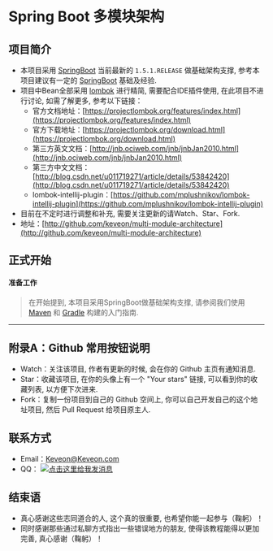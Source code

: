 # Spring Boot 多模块架构

## 项目简介

- 本项目采用 [SpringBoot](http://projects.spring.io/spring-boot/)
  当前最新的 `1.5.1.RELEASE` 做基础架构支撑, 参考本项目建议有一定的 [SpringBoot](http://projects.spring.io/spring-boot/) 基础及经验.
- 项目中Bean全部采用 [lombok](https://projectlombok.org/) 进行精简, 需要配合IDE插件使用, 在此项目不进行讨论, 如需了解更多, 参考以下链接：
  - 官方文档地址：[https://projectlombok.org/features/index.html](https://projectlombok.org/features/index.html)
  - 官方下载地址：[https://projectlombok.org/download.html](https://projectlombok.org/download.html)
  - 第三方英文文档：[http://jnb.ociweb.com/jnb/jnbJan2010.html](http://jnb.ociweb.com/jnb/jnbJan2010.html)
  - 第三方中文文档：[http://blog.csdn.net/u011719271/article/details/53842420](http://blog.csdn.net/u011719271/article/details/53842420)
  - lombok-intellij-plugin：[https://github.com/mplushnikov/lombok-intellij-plugin](https://github.com/mplushnikov/lombok-intellij-plugin)
- 目前在不定时进行调整和补充, 需要关注更新的请Watch、Star、Fork.
- 地址：[http://github.com/keveon/multi-module-architecture](http://github.com/keveon/multi-module-architecture)

## 正式开始

#### 准备工作

>在开始提到, 本项目采用SpringBoot做基础架构支撑, 请参阅我们使用 [Maven](https://spring.io/guides/gs/maven/) 和 [Gradle](https://spring.io/guides/gs/gradle/) 构建的入门指南.

----

## 附录A：Github 常用按钮说明

- Watch：关注该项目, 作者有更新的时候, 会在你的 Github 主页有通知消息.
- Star：收藏该项目, 在你的头像上有一个 "Your stars" 链接, 可以看到你的收藏列表, 以方便下次进来.
- Fork：复制一份项目到自己的 Github 空间上, 你可以自己开发自己的这个地址项目, 然后 Pull Request 给项目原主人.

## 联系方式

- Email：<Keveon@Keveon.com>
- QQ：   <a target="_blank" href="http://sighttp.qq.com/authd?IDKEY=545fca7ee732f622e810ce019d5a38bf6454649d43075ddf">
            <img border="0" src="http://wpa.qq.com/imgd?IDKEY=545fca7ee732f622e810ce019d5a38bf6454649d43075ddf&pic=51" alt="点击这里给我发消息" title="点击这里给我发消息"/>
         </a>

## 结束语

- 真心感谢这些志同道合的人, 这个真的很重要, 也希望你能一起参与（鞠躬）！
- 同时感谢那些通过私聊方式指出一些错误地方的朋友, 使得该教程能得以更加完善, 真心感谢（鞠躬）！